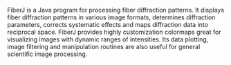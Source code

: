 FiberJ is a Java program for processing fiber diffraction patterns. It displays fiber diffraction patterns in various image formats, determines diffraction parameters, corrects systematic effects and maps diffraction data into reciprocal space. FiberJ provides highly customization colormaps great for visualizing images with dynamic ranges of intensities. Its data plotting, image filtering and manipulation routines are also useful for general scientific image processing.